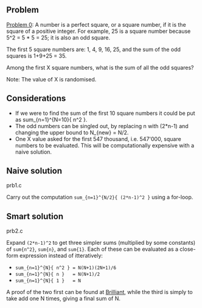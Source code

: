 ## Problem
[Problem 0](https://projecteuler.net/register):
A number is a perfect square, or a square number, if it is the square of a positive integer.
For example, 25 is a square number because 5^2 = 5 * 5 = 25; it is also an odd square.

The first 5 square numbers are:
1, 4, 9, 16, 25, and the sum of the odd squares is 1+9+25 = 35.

Among the first X square numbers, what is the sum of all the odd squares?

Note: The value of X is randomised.

## Considerations

* If we were to find the sum of the first 10 square numbers it could be put as sum_{n=1}^{N=10}{ n^2 }.
* The odd numbers can be singled out, by replacing n with (2*n-1) and changing the upper bound to N_{new} = N/2.
* One X value asked for the first 547 thousand, i.e. 547'000, square numbers to be evaluated. This will be computationally expensive with a naive solution.

## Naive solution
prb1.c

Carry out the computation `sum_{n=1}^{N/2}{ (2*n-1)^2 }` using a for-loop.

## Smart solution
prb2.c

Expand `(2*n-1)^2` to get three simpler sums (multiplied by some constants) of `sum{n^2}`, `sum{n}`, and `sum{1}`.
Each of these can be evaluated as a close-form expression instead of itteratively:
* `sum_{n=1}^{N}{ n^2 } = N(N+1)(2N+1)/6`
* `sum_{n=1}^{N}{ n }   = N(N+1)/2`
* `sum_{n=1}^{N}{ 1 }   = N`

A proof of the two first can be found at [Brilliant](https://brilliant.org/wiki/sum-of-n-n2-or-n3/), while the third is simply to take add one N times, giving a final sum of N.
